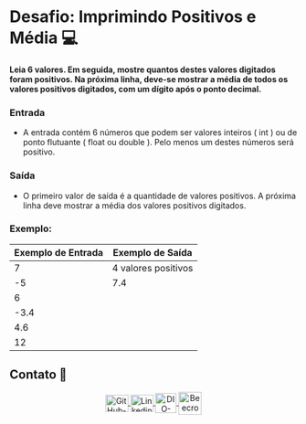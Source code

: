 # Desafio: Imprimindo Positivos e Média 💻

**Leia 6 valores. Em seguida, mostre quantos destes valores digitados foram positivos. Na próxima linha, deve-se mostrar a média de todos os valores positivos digitados, com um dígito após o ponto decimal.**

### Entrada

* A entrada contém 6 números que podem ser valores inteiros ( int ) ou de ponto flutuante ( float ou double ). Pelo menos um destes números será positivo.

### Saída

* O primeiro valor de saída é a quantidade de valores positivos. A próxima linha deve mostrar a média dos valores positivos digitados.

### **Exemplo:**

| **Exemplo de Entrada** | **Exemplo de Saída** |
| ---------------------------- | --------------------------- |
| 7                            | 4 valores positivos         |
| -5                           | 7.4                         |
| 6                            |                             |
| -3.4                         |                             |
| 4.6                          |                             |
| 12                           |                             |

## Contato 📱

<div align="center">
    <a href="https://github.com/vicentejluz" target="blank"><img align="center" src="https://github.com/rahuldkjain/github-profile-readme-generator/blob/master/src/images/icons/Social/github.svg" alt="GitHub-vicentejluz" height="30" width="40" />
    </a>
    <a href="https://www.linkedin.com/in/vicentejluz" target="blank"><img align="center" src="https://raw.githubusercontent.com/rahuldkjain/github-profile-readme-generator/master/src/images/icons/Social/linked-in-alt.svg" alt="Linkedin-vicentejluz" height="30" width="40" />
    </a>  
    <a href="https://web.dio.me/users/vicentejluz" target="_blank"><img align="center" src="https://web.dio.me/favicon/favicon-32x32.png" alt="DIO-Vicente-Luz" height="35" width="37" />
    </a>
    <a href="https://www.beecrowd.com.br/judge/pt/profile/374484" target="blank"><img align="center" src="https://www.beecrowd.com.br/judge/favicon.ico?1635097036" alt="Beecrowd-Vicente-Luz" height="40" width="40" />
    </a>
  <br>
</div>
